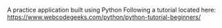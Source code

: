 A practice application built using Python
Following a tutorial located here: https://www.webcodegeeks.com/python/python-tutorial-beginners/
